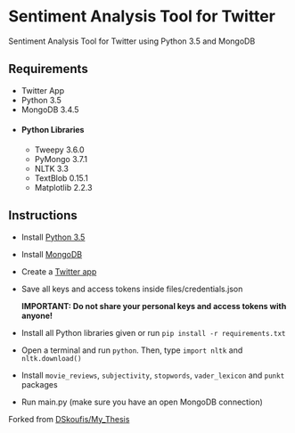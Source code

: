 # Sentiment Analysis Tool for Twitter
Sentiment Analysis Tool for Twitter using Python 3.5 and MongoDB

## Requirements
* Twitter App
* Python 3.5
* MongoDB 3.4.5
* #### Python Libraries
  * Tweepy 3.6.0
  * PyMongo 3.7.1
  * NLTK 3.3
  * TextBlob 0.15.1
  * Matplotlib 2.2.3
  
## Instructions
* Install [Python 3.5](https://www.python.org/downloads/release/python-350/)
* Install [MongoDB](https://www.mongodb.com/download-center#community)
* Create a [Twitter app](https://apps.twitter.com/)
* Save all keys and access tokens inside files/credentials.json

  **IMPORTANT: Do not share your personal keys and access tokens with anyone!**

* Install all Python libraries given or run `pip install -r requirements.txt`
* Open a terminal and run `python`. Then, type `import nltk` and `nltk.download()`
* Install `movie_reviews`, `subjectivity`, `stopwords`, `vader_lexicon` and `punkt` packages
* Run main.py (make sure you have an open MongoDB connection)

Forked from [DSkoufis/My_Thesis](https://github.com/DSkoufis/My_Thesis)
